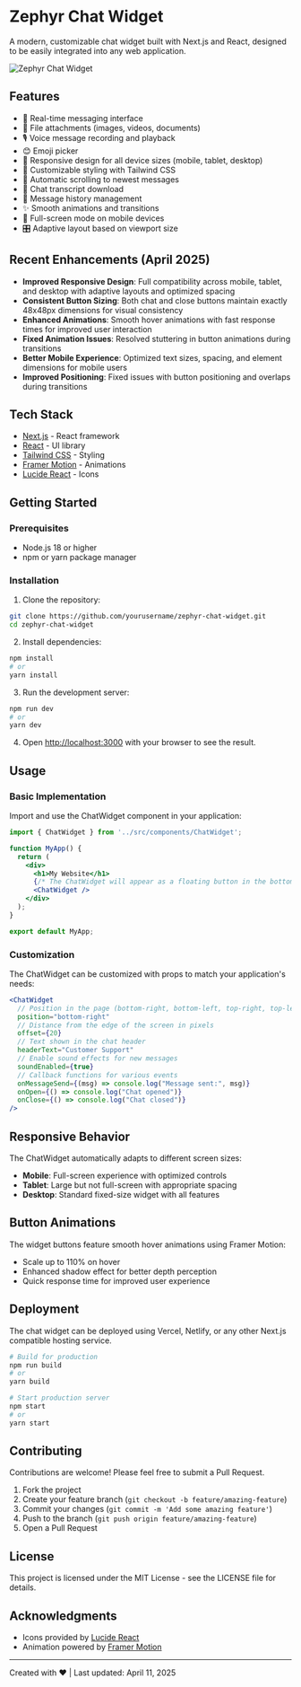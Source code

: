 # Zephyr Chat Widget

A modern, customizable chat widget built with Next.js and React, designed to be easily integrated into any web application.

![Zephyr Chat Widget](https://via.placeholder.com/600x400?text=Zephyr+Chat+Widget)

## Features

- 💬 Real-time messaging interface
- 📎 File attachments (images, videos, documents)
- 🎙️ Voice message recording and playback
- 😊 Emoji picker
- 📱 Responsive design for all device sizes (mobile, tablet, desktop)
- 🎨 Customizable styling with Tailwind CSS
- 🔄 Automatic scrolling to newest messages
- 💾 Chat transcript download
- 🔄 Message history management
- ✨ Smooth animations and transitions
- 📱 Full-screen mode on mobile devices
- 🎛️ Adaptive layout based on viewport size

## Recent Enhancements (April 2025)

- **Improved Responsive Design**: Full compatibility across mobile, tablet, and desktop with adaptive layouts and optimized spacing
- **Consistent Button Sizing**: Both chat and close buttons maintain exactly 48x48px dimensions for visual consistency
- **Enhanced Animations**: Smooth hover animations with fast response times for improved user interaction
- **Fixed Animation Issues**: Resolved stuttering in button animations during transitions
- **Better Mobile Experience**: Optimized text sizes, spacing, and element dimensions for mobile users
- **Improved Positioning**: Fixed issues with button positioning and overlaps during transitions

## Tech Stack

- [Next.js](https://nextjs.org/) - React framework
- [React](https://reactjs.org/) - UI library
- [Tailwind CSS](https://tailwindcss.com/) - Styling
- [Framer Motion](https://www.framer.com/motion/) - Animations
- [Lucide React](https://lucide.dev/) - Icons

## Getting Started

### Prerequisites

- Node.js 18 or higher
- npm or yarn package manager

### Installation

1. Clone the repository:

```bash
git clone https://github.com/yourusername/zephyr-chat-widget.git
cd zephyr-chat-widget
```

2. Install dependencies:

```bash
npm install
# or
yarn install
```

3. Run the development server:

```bash
npm run dev
# or
yarn dev
```

4. Open [http://localhost:3000](http://localhost:3000) with your browser to see the result.

## Usage

### Basic Implementation

Import and use the ChatWidget component in your application:

```jsx
import { ChatWidget } from '../src/components/ChatWidget';

function MyApp() {
  return (
    <div>
      <h1>My Website</h1>
      {/* The ChatWidget will appear as a floating button in the bottom-right corner by default */}
      <ChatWidget />
    </div>
  );
}

export default MyApp;
```

### Customization

The ChatWidget can be customized with props to match your application's needs:

```jsx
<ChatWidget 
  // Position in the page (bottom-right, bottom-left, top-right, top-left)
  position="bottom-right"
  // Distance from the edge of the screen in pixels
  offset={20}
  // Text shown in the chat header
  headerText="Customer Support"
  // Enable sound effects for new messages
  soundEnabled={true}
  // Callback functions for various events
  onMessageSend={(msg) => console.log("Message sent:", msg)}
  onOpen={() => console.log("Chat opened")}
  onClose={() => console.log("Chat closed")}
/>
```

## Responsive Behavior

The ChatWidget automatically adapts to different screen sizes:

- **Mobile**: Full-screen experience with optimized controls
- **Tablet**: Large but not full-screen with appropriate spacing
- **Desktop**: Standard fixed-size widget with all features

## Button Animations

The widget buttons feature smooth hover animations using Framer Motion:

- Scale up to 110% on hover
- Enhanced shadow effect for better depth perception
- Quick response time for improved user experience

## Deployment

The chat widget can be deployed using Vercel, Netlify, or any other Next.js compatible hosting service.

```bash
# Build for production
npm run build
# or
yarn build

# Start production server
npm start
# or
yarn start
```

## Contributing

Contributions are welcome! Please feel free to submit a Pull Request.

1. Fork the project
2. Create your feature branch (`git checkout -b feature/amazing-feature`)
3. Commit your changes (`git commit -m 'Add some amazing feature'`)
4. Push to the branch (`git push origin feature/amazing-feature`)
5. Open a Pull Request

## License

This project is licensed under the MIT License - see the LICENSE file for details.

## Acknowledgments

- Icons provided by [Lucide React](https://lucide.dev/)
- Animation powered by [Framer Motion](https://www.framer.com/motion/)

---

Created with ❤️ | Last updated: April 11, 2025
